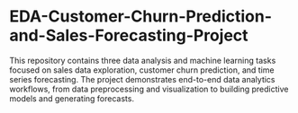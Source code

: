 # EDA-Customer-Churn-Prediction-and-Sales-Forecasting-Project
This repository contains three data analysis and machine learning tasks focused on sales data exploration, customer churn prediction, and time series forecasting. The project demonstrates end-to-end data analytics workflows, from data preprocessing and visualization to building predictive models and generating forecasts.
